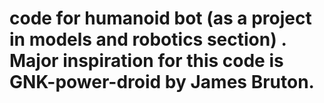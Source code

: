 # code for humanoid bot (as a project in models and robotics section) . Major inspiration for this code is GNK-power-droid by James Bruton.
